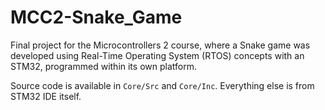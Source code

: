 # MCC2-Snake_Game
Final project for the Microcontrollers 2 course, where a Snake game was developed using Real-Time Operating System (RTOS) concepts with an STM32, programmed within its own platform.

Source code is available in ```Core/Src``` and ```Core/Inc```. Everything else is from STM32 IDE itself.
